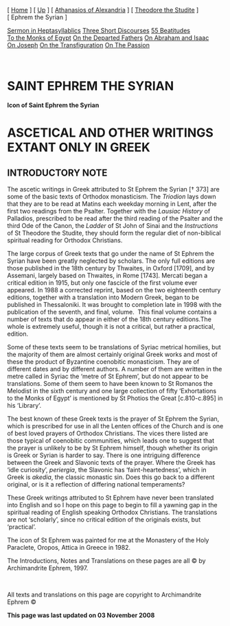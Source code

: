 \[ [Home](index.md) \] \[ [Up](voiceof.md) \] \[ [Athanasios of Alexandria](athanasios_of_alexandria.md) \] \[ [Theodore the Studite](theodore.md) \] \[ Ephrem the Syrian \]

[Sermon in Heptasyllablics](ser-hept.md)
[Three Short Discourses](3disc.md)
[55 Beatitudes](55beat.md)
[To the Monks of Egypt](egypt-int.md)
[On the Departed Fathers](dead-pat.md)
[On Abraham and Isaac](AbrIsaac.md)
[On Joseph](on_joseph.md)
[On the Transfiguration](on_the_transfiguration.md)
[On The Passion](PassSer.md)

 

SAINT EPHREM THE SYRIAN
=======================

**Icon of Saint Ephrem the Syrian**

ASCETICAL AND OTHER WRITINGS
EXTANT ONLY IN GREEK
============================

INTRODUCTORY NOTE
-----------------

The ascetic writings in Greek attributed to St Ephrem the Syrian \[† 373\] are some of the basic texts of Orthodox monasticism. The *Triodion* lays down that they are to be read at Matins each weekday morning in Lent, after the first two readings from the Psalter. Together with the *Lausiac History* of Palladios, prescribed to be read after the third reading of the Psalter and the third Ode of the Canon, the *Ladder* of St John of Sinai and the *Instructions* of St Theodore the Studite, they should form the regular diet of non-biblical spiritual reading for Orthodox Christians.

The large corpus of Greek texts that go under the name of St Ephrem the Syrian have been greatly neglected by scholars. The only full editions are those published in the 18th century by Thwaites, in Oxford \[1709\], and by Assemani, largely based on Thwaites, in Rome \[1743\]. Mercati began a critical edition in 1915, but only one fascicle of the first volume ever appeared. In 1988 a corrected reprint, based on the two eighteenth century editions, together with a translation into Modern Greek, began to be published in Thessaloniki. It was brought to completion late in 1998 with the publication of the seventh, and final, volume.  This final volume contains a number of texts that do appear in either of the 18th century editions.The whole is extremely useful, though it is not a critical, but rather a practical, edition.

Some of these texts seem to be translations of Syriac metrical homilies, but the majority of them are almost certainly original Greek works and most of these the product of Byzantine coenobitic monasticism. They are of different dates and by different authors. A number of them are written in the metre called in Syriac the ‘metre of St Ephrem’, but do not appear to be translations. Some of them seem to have been known to St Romanos the Melodist in the sixth century and one large collection of fifty ‘Exhortations to the Monks of Egypt’ is mentioned by St Photios the Great \[c.810-c.895\] in his ‘Library’.

The best known of these Greek texts is the prayer of St Ephrem the Syrian, which is prescribed for use in all the Lenten offices of the Church and is one of best loved prayers of Orthodox Christians. The vices there listed are those typical of coenobitic communities, which leads one to suggest that the prayer is unlikely to be by St Ephrem himself, though whether its origin is Greek or Syrian is harder to say. There is one intriguing difference between the Greek and Slavonic texts of the prayer. Where the Greek has ‘idle curiosity’, *periergia*, the Slavonic has ‘faint-heartedness’, which in Greek is *akedia*, the classic monastic sin. Does this go back to a different original, or is it a reflection of differing national temperaments?

These Greek writings attributed to St Ephrem have never been translated into English and so I hope on this page to begin to fill a yawning gap in the spiritual reading of English speaking Orthodox Christians. The translations are not ‘scholarly’, since no critical edition of the originals exists, but ‘practical’.

The icon of St Ephrem was painted for me at the Monastery of the Holy Paraclete, Oropos, Attica in Greece in 1982.

The Introductions, Notes and Translations on these pages are all © by Archimandrite Ephrem, 1997.

 

All texts and translations on this page are copyright to
Archimandrite Ephrem ©

**This page was last updated on 03 November 2008**
